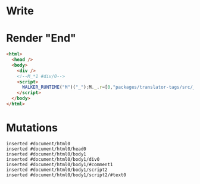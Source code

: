 # Write
  <div></div><!--M_*1 #div/0--><script>WALKER_RUNTIME("M")("_");M._.r=[0,"packages/translator-tags/src/__tests__/fixtures/native-tag-ref-hoisting/template.marko_0",0];M._.w()</script>


# Render "End"
```html
<html>
  <head />
  <body>
    <div />
    <!--M_*1 #div/0-->
    <script>
      WALKER_RUNTIME("M")("_");M._.r=[0,"packages/translator-tags/src/__tests__/fixtures/native-tag-ref-hoisting/template.marko_0",0];M._.w()
    </script>
  </body>
</html>
```

# Mutations
```
inserted #document/html0
inserted #document/html0/head0
inserted #document/html0/body1
inserted #document/html0/body1/div0
inserted #document/html0/body1/#comment1
inserted #document/html0/body1/script2
inserted #document/html0/body1/script2/#text0
```